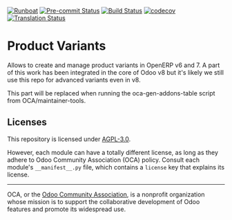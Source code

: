 
[![Runboat](https://img.shields.io/badge/runboat-Try%20me-875A7B.png)](https://runboat.odoo-community.org/builds?repo=OCA/product-variant&target_branch=12.0)
[![Pre-commit Status](https://github.com/OCA/product-variant/actions/workflows/pre-commit.yml/badge.svg?branch=12.0)](https://github.com/OCA/product-variant/actions/workflows/pre-commit.yml?query=branch%3A12.0)
[![Build Status](https://github.com/OCA/product-variant/actions/workflows/test.yml/badge.svg?branch=12.0)](https://github.com/OCA/product-variant/actions/workflows/test.yml?query=branch%3A12.0)
[![codecov](https://codecov.io/gh/OCA/product-variant/branch/12.0/graph/badge.svg)](https://codecov.io/gh/OCA/product-variant)
[![Translation Status](https://translation.odoo-community.org/widgets/product-variant-12-0/-/svg-badge.svg)](https://translation.odoo-community.org/engage/product-variant-12-0/?utm_source=widget)

<!-- /!\ do not modify above this line -->

# Product Variants

Allows to create and manage product variants in OpenERP v6 and 7. A part of this work has been integrated in the core of Odoo v8 but it's likely we still use this repo for advanced variants even in v8.

<!-- /!\ do not modify below this line -->

<!-- prettier-ignore-start -->

[//]: # (addons)

This part will be replaced when running the oca-gen-addons-table script from OCA/maintainer-tools.

[//]: # (end addons)

<!-- prettier-ignore-end -->

## Licenses

This repository is licensed under [AGPL-3.0](LICENSE).

However, each module can have a totally different license, as long as they adhere to Odoo Community Association (OCA)
policy. Consult each module's `__manifest__.py` file, which contains a `license` key
that explains its license.

----
OCA, or the [Odoo Community Association](http://odoo-community.org/), is a nonprofit
organization whose mission is to support the collaborative development of Odoo features
and promote its widespread use.
